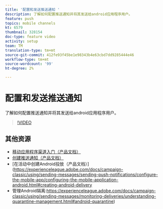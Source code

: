 ```yaml
---
title: '配置和发送推送通知 '
description: 了解如何配置推送通知并将其发送给android应用程序用户。
feature: push
topics: mobile channels
kt: 6579
thumbnail: 328154
doc-type: feature video
activity: setup
team: TM
translation-type: tm+mt
source-git-commit: 412fe93f45be1e98343b4e63cbd7dd9285444e46
workflow-type: tm+mt
source-wordcount: '99'
ht-degree: 2%

---
```



# 配置和发送推送通知

了解如何配置推送通知并将其发送给android应用程序用户。

>[!VIDEO](https://video.tv.adobe.com/v/328154?quality=12)

## 其他资源

* [移动应用程序渠道入门（产品文档）](https://experienceleague.adobe.com/docs/campaign-classic/using/sending-messages/sending-push-notifications/about-mobile-app-channel.html#about-mobile-app-channel)
* [创建推送通知（产品文档）](https://experienceleague.adobe.com/docs/campaign-classic/using/sending-messages/sending-push-notifications/creating-notifications.html#sending-messages)
* [在活动中创建Android投放（产品文档）](https://experienceleague.adobe.com/docs/campaign-classic/using/sending-messages/sending-push-notifications/configure-the-mobile-app/configuring-the-mobile-application-android.html#creating-android-delivery
* 管理Android隔离:https://experienceleague.adobe.com/docs/campaign-classic/using/sending-messages/monitoring-deliveries/understanding-quarantine-management.html#android-quarantine)

